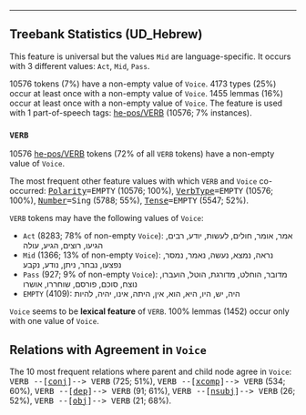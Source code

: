 

--------------------------------------------------------------------------------

## Treebank Statistics (UD_Hebrew)

This feature is universal but the values `Mid` are language-specific.
It occurs with 3 different values: `Act`, `Mid`, `Pass`.

10576 tokens (7%) have a non-empty value of `Voice`.
4173 types (25%) occur at least once with a non-empty value of `Voice`.
1455 lemmas (16%) occur at least once with a non-empty value of `Voice`.
The feature is used with 1 part-of-speech tags: [he-pos/VERB]() (10576; 7% instances).

### `VERB`

10576 [he-pos/VERB]() tokens (72% of all `VERB` tokens) have a non-empty value of `Voice`.

The most frequent other feature values with which `VERB` and `Voice` co-occurred: <tt><a href="Polarity.html">Polarity</a>=EMPTY</tt> (10576; 100%), <tt><a href="VerbType.html">VerbType</a>=EMPTY</tt> (10576; 100%), <tt><a href="Number.html">Number</a>=Sing</tt> (5788; 55%), <tt><a href="Tense.html">Tense</a>=EMPTY</tt> (5547; 52%).

`VERB` tokens may have the following values of `Voice`:

* `Act` (8283; 78% of non-empty `Voice`): אמר, אומר, חולים, לעשות, יודע, רבים, הגיעו, רוצים, הגיע, עולה
* `Mid` (1366; 13% of non-empty `Voice`): נראה, נמצא, נעשה, נאמר, נמסר, נפצעו, נבחר, ניתן, נודע, נקבע
* `Pass` (927; 9% of non-empty `Voice`): מדובר, הוחלט, מדורגת, הוטל, הועברו, נוצח, סוכם, פורסם, שוחררו, אושרו
* `EMPTY` (4109): היה, יש, היו, היא, הוא, אין, היתה, אינו, יהיה, להיות

`Voice` seems to be **lexical feature** of `VERB`. 100% lemmas (1452) occur only with one value of `Voice`.

## Relations with Agreement in `Voice`

The 10 most frequent relations where parent and child node agree in `Voice`:
<tt>VERB --[<a href="../dep/conj.html">conj</a>]--> VERB</tt> (725; 51%),
<tt>VERB --[<a href="../dep/xcomp.html">xcomp</a>]--> VERB</tt> (534; 60%),
<tt>VERB --[<a href="../dep/dep.html">dep</a>]--> VERB</tt> (91; 61%),
<tt>VERB --[<a href="../dep/nsubj.html">nsubj</a>]--> VERB</tt> (26; 52%),
<tt>VERB --[<a href="../dep/obj.html">obj</a>]--> VERB</tt> (21; 68%).

